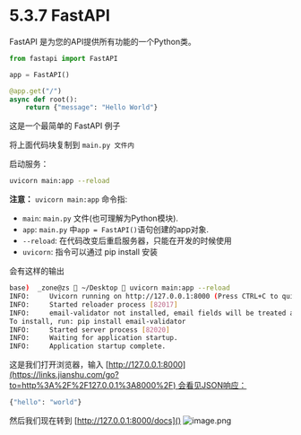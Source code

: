 # 5.3.7 FastAPI

FastAPI 是为您的API提供所有功能的一个Python类。

```python
from fastapi import FastAPI

app = FastAPI()

@app.get("/")
async def root():
    return {"message": "Hello World"}
```

这是一个最简单的 FastAPI 例子

将上面代码块复制到 `main.py 文件内`

启动服务：

```bash
uvicorn main:app --reload
```
**注意：**
`uvicorn main:app` 命令指:

- `main`: `main.py` 文件(也可理解为Python模块).
- `app`: `main.py` 中`app = FastAPI()`语句创建的app对象.
- `--reload`: 在代码改变后重启服务器，只能在开发的时候使用
- `uvicorn`: 指令可以通过 pip install 安装

会有这样的输出
```bash
base)  _zone@zs  ~/Desktop  uvicorn main:app --reload
INFO:     Uvicorn running on http://127.0.0.1:8000 (Press CTRL+C to quit)
INFO:     Started reloader process [82017]
INFO:     email-validator not installed, email fields will be treated as str.
To install, run: pip install email-validator
INFO:     Started server process [82020]
INFO:     Waiting for application startup.
INFO:     Application startup complete.
```

这是我们打开浏览器，输入 [http://127.0.0.1:8000](https://links.jianshu.com/go?to=http%3A%2F%2F127.0.0.1%3A8000%2F) 会看见JSON响应：
```python
{"hello": "world"}
```

然后我们现在转到 [http://127.0.0.1:8000/docs]()
![image.png](https://cdn.nlark.com/yuque/0/2020/png/235650/1579508099802-837b5e80-fe47-413d-8208-1f3a4dbdfde8.png#align=left&display=inline&height=702&name=image.png&originHeight=1404&originWidth=2508&size=154845&status=done&style=none&width=1254)


